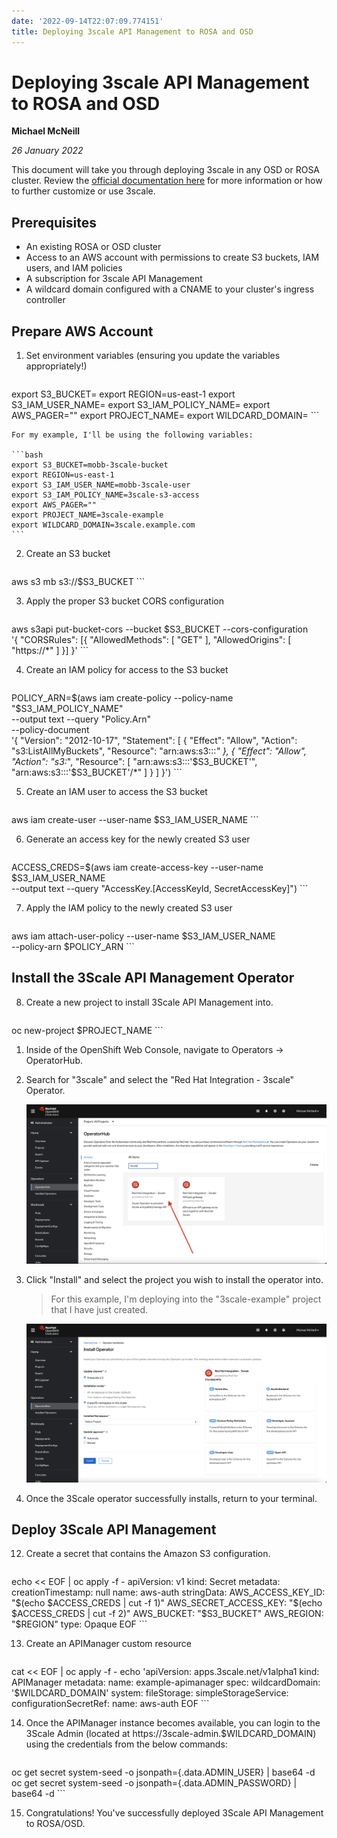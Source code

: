 ```yaml
---
date: '2022-09-14T22:07:09.774151'
title: Deploying 3scale API Management to ROSA and OSD
---
```

# Deploying 3scale API Management to ROSA and OSD

**Michael McNeill**

*26 January 2022*

This document will take you through deploying 3scale in any OSD or ROSA cluster. Review the [official documentation here](https://access.redhat.com/documentation/en-us/red_hat_3scale_api_management/) for more information or how to further customize or use 3scale.

## Prerequisites

* An existing ROSA or OSD cluster
* Access to an AWS account with permissions to create S3 buckets, IAM users, and IAM policies
* A subscription for 3scale API Management
* A wildcard domain configured with a CNAME to your cluster's ingress controller

## Prepare AWS Account

1. Set environment variables (ensuring you update the variables appropriately!)

    ```bash
export S3_BUCKET=<your-bucket-name-here>
export REGION=us-east-1
export S3_IAM_USER_NAME=<your-s3-user-name-here>
export S3_IAM_POLICY_NAME=<your-s3-policy-name-here>
export AWS_PAGER=""
export PROJECT_NAME=<your-project-name-here>
export WILDCARD_DOMAIN=<your-wildcard-domain-here>
    ```

    For my example, I'll be using the following variables:

    ```bash
    export S3_BUCKET=mobb-3scale-bucket
    export REGION=us-east-1
    export S3_IAM_USER_NAME=mobb-3scale-user
    export S3_IAM_POLICY_NAME=3scale-s3-access
    export AWS_PAGER=""
    export PROJECT_NAME=3scale-example
    export WILDCARD_DOMAIN=3scale.example.com
    ```

2. Create an S3 bucket

    ```bash
aws s3 mb s3://$S3_BUCKET
    ```

3. Apply the proper S3 bucket CORS configuration

    ```bash
aws s3api put-bucket-cors --bucket $S3_BUCKET --cors-configuration \
'{
	"CORSRules": [{
		"AllowedMethods": [
			"GET"
		],
		"AllowedOrigins": [
			"https://*"
		]
	}]
}'
    ```

4. Create an IAM policy for access to the S3 bucket

    ```bash
POLICY_ARN=$(aws iam create-policy --policy-name "$S3_IAM_POLICY_NAME" \
--output text --query "Policy.Arn" \
--policy-document \
'{
    "Version": "2012-10-17",
    "Statement": [
        {
            "Effect": "Allow",
            "Action": "s3:ListAllMyBuckets",
            "Resource": "arn:aws:s3:::*"
        },
        {
            "Effect": "Allow",
            "Action": "s3:*",
            "Resource": [
                "arn:aws:s3:::'$S3_BUCKET'",
                "arn:aws:s3:::'$S3_BUCKET'/*"
            ]
        }
    ]
}')
    ```

5. Create an IAM user to access the S3 bucket

    ```bash
aws iam create-user --user-name $S3_IAM_USER_NAME
    ```

6. Generate an access key for the newly created S3 user

    ```bash
ACCESS_CREDS=$(aws iam create-access-key --user-name $S3_IAM_USER_NAME \
--output text --query "AccessKey.[AccessKeyId, SecretAccessKey]")
    ```

7. Apply the IAM policy to the newly created S3 user

    ```bash
aws iam attach-user-policy --user-name $S3_IAM_USER_NAME \
--policy-arn $POLICY_ARN
    ```

## Install the 3Scale API Management Operator

8. Create a new project to install 3Scale API Management into.

    ```bash
oc new-project $PROJECT_NAME
    ```

1. Inside of the OpenShift Web Console, navigate to Operators -> OperatorHub.

9. Search for "3scale" and select the "Red Hat Integration - 3scale" Operator.

    ![OperatorHub](./OperatorHub.png)

10. Click "Install" and select the project you wish to install the operator into.

    > For this example, I'm deploying into the "3scale-example" project that I have just created.

    ![Operator Installation Flow](./Operator-Install.png)

11. Once the 3Scale operator successfully installs, return to your terminal.

## Deploy 3Scale API Management

12. Create a secret that contains the Amazon S3 configuration.

    ```bash
echo << EOF | oc apply -f -
apiVersion: v1
kind: Secret
metadata:
  creationTimestamp: null
  name: aws-auth
stringData:
  AWS_ACCESS_KEY_ID: "$(echo $ACCESS_CREDS | cut -f 1)"
  AWS_SECRET_ACCESS_KEY: "$(echo $ACCESS_CREDS | cut -f 2)"
  AWS_BUCKET: "$S3_BUCKET"
  AWS_REGION: "$REGION"
type: Opaque
EOF
    ```

13. Create an APIManager custom resource

    ```bash
cat << EOF | oc apply -f -
echo 'apiVersion: apps.3scale.net/v1alpha1
kind: APIManager
metadata:
  name: example-apimanager
spec:
  wildcardDomain: '$WILDCARD_DOMAIN'
  system:
    fileStorage:
      simpleStorageService:
        configurationSecretRef:
          name: aws-auth
EOF
    ```

14. Once the APIManager instance becomes available, you can login to the 3Scale Admin (located at https://3scale-admin.$WILDCARD_DOMAIN) using the credentials from the below commands:

    ```bash
oc get secret system-seed -o jsonpath={.data.ADMIN_USER} | base64 -d
oc get secret system-seed -o jsonpath={.data.ADMIN_PASSWORD} | base64 -d
    ```

15. Congratulations! You've successfully deployed 3Scale API Management to ROSA/OSD.